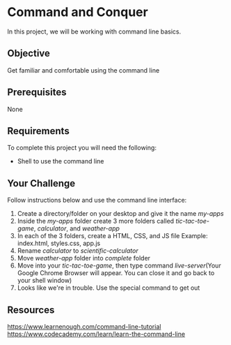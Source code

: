 # Command and Conquer
In this project, we will be working with command line basics.

## Objective
Get familiar and comfortable using the command line 

## Prerequisites
None

## Requirements
To complete this project you will need the following:
- Shell to use the command line

## Your Challenge
Follow instructions below and use the command line interface:
1. Create a directory/folder on your desktop and give it the name *my-apps*
2. Inside the *my-apps* folder create 3 more folders called *tic-tac-toe-game*, *calculator*, and *weather-app*
3. In each of the 3 folders, create a HTML, CSS, and JS file 
   Example: index.html, styles.css, app.js
4. Rename *calculator* to *scientific-calculator*
5. Move *weather-app* folder into *complete* folder
6. Move into your *tic-tac-toe-game*, then type command *live-server*(Your Google Chrome Browser will appear. You can close it and go back to your shell window)
7. Looks like we're in trouble. Use the special command to get out

## Resources
https://www.learnenough.com/command-line-tutorial<br>
https://www.codecademy.com/learn/learn-the-command-line

